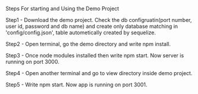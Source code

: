 Steps For starting and Using the Demo Project




Step1 - Download the demo project. Check the db configruatin(port number, user id, password and db name) and create only database matching in 'config/config.json', table autometically created by sequelize.

Step2 - Open terminal, go the demo directory and write npm install.

Step3 - Once node modules installed then write npm start. Now server is running on port 3000.

Step4 - Open another terminal and go to view directory inside demo project.

Step5 - Write npm start. Now app is running on port 3001.
